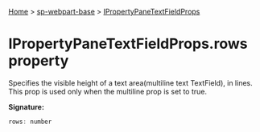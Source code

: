 <!-- docId=sp-webpart-base.ipropertypanetextfieldprops.rows -->

[Home](./index.md) &gt; [sp-webpart-base](./sp-webpart-base.md) &gt; [IPropertyPaneTextFieldProps](./sp-webpart-base.ipropertypanetextfieldprops.md)

# IPropertyPaneTextFieldProps.rows property

Specifies the visible height of a text area(multiline text TextField), in lines. This prop is used only when the multiline prop is set to true.

**Signature:**
```javascript
rows: number
```
